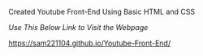 Created Youtube Front-End Using Basic HTML and CSS


*Use This Below Link to Visit the Webpage*


https://sam221104.github.io/Youtube-Front-End/
